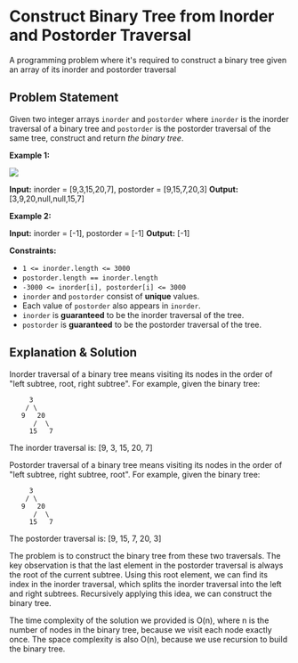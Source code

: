 # Construct Binary Tree from Inorder and Postorder Traversal

 A programming problem where it's required to construct a binary tree given an array of its inorder and postorder traversal

## Problem Statement

Given two integer arrays `inorder` and `postorder` where `inorder` is the inorder traversal of a binary tree and `postorder` is the postorder traversal of the same tree, construct and return *the binary tree*.

**Example 1:**

![](https://assets.leetcode.com/uploads/2021/02/19/tree.jpg)

**Input:** inorder = [9,3,15,20,7], postorder = [9,15,7,20,3]
**Output:** [3,9,20,null,null,15,7]

**Example 2:**

**Input:** inorder = [-1], postorder = [-1]
**Output:** [-1]

**Constraints:**

- `1 <= inorder.length <= 3000`
- `postorder.length == inorder.length`
- `-3000 <= inorder[i], postorder[i] <= 3000`
- `inorder` and `postorder` consist of **unique** values.
- Each value of `postorder` also appears in `inorder`.
- `inorder` is **guaranteed** to be the inorder traversal of the tree.
- `postorder` is **guaranteed** to be the postorder traversal of the tree.



## Explanation & Solution

Inorder traversal of a binary tree means visiting its nodes in the order of "left subtree, root, right subtree". For example, given the binary tree:


```
     3    
    / \
   9   20
      /  \     
     15   7
```

The inorder traversal is: [9, 3, 15, 20, 7]

Postorder traversal of a binary tree means visiting its nodes in the order of "left subtree, right subtree, root". For example, given the binary tree:



         3    
        / \
       9   20
          /  \
         15   7

The postorder traversal is: [9, 15, 7, 20, 3]

The problem is to construct the binary tree from these two traversals. The key observation is that the last element in the postorder traversal is always the root of the current subtree. Using this root element, we can find its index in the inorder traversal, which splits the inorder traversal into the left and right subtrees. Recursively applying this idea, we can construct the binary tree.

The time complexity of the solution we provided is O(n), where n is the number of nodes in the binary tree, because we visit each node exactly once. The space complexity is also O(n), because we use recursion to build the binary tree.
